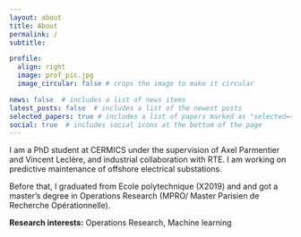 ```yaml
---
layout: about
title: About
permalink: /
subtitle:

profile:
  align: right
  image: prof_pic.jpg
  image_circular: false # crops the image to make it circular

news: false  # includes a list of news items
latest_posts: false  # includes a list of the newest posts
selected_papers: true # includes a list of papers marked as "selected={true}"
social: true  # includes social icons at the bottom of the page
---
```


I am a PhD student at CERMICS under the supervision of Axel Parmentier and Vincent Leclère, and industrial collaboration with RTE.
I am working on predictive maintenance of offshore electrical substations.

Before that, I graduated from Ecole polytechnique (X2019) and and got a master’s degree in Operations Research (MPRO/ Master Parisien de Recherche Opérationnelle).

**Research interests:**
Operations Research, Machine learning
